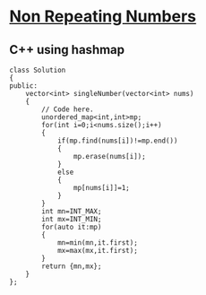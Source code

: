 # <a href="https://practice.geeksforgeeks.org/problems/finding-the-numbers0215/1">Non Repeating Numbers</a>

## C++ using hashmap
```
class Solution
{
public:
    vector<int> singleNumber(vector<int> nums) 
    {
        // Code here.
        unordered_map<int,int>mp;
        for(int i=0;i<nums.size();i++)
        {
            if(mp.find(nums[i])!=mp.end())
            {
                mp.erase(nums[i]);
            }
            else
            {
                mp[nums[i]]=1;
            }
        }
        int mn=INT_MAX;
        int mx=INT_MIN;
        for(auto it:mp)
        {
            mn=min(mn,it.first);
            mx=max(mx,it.first);
        }
        return {mn,mx};
    }
};
```